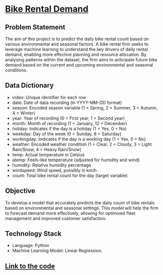 # [Bike Rental Demand](../c.%20Jupyter%20Notebooks/Bike%20Rental%20Demand.ipynb)

## Problem Statement
The aim of this project is to predict the daily bike rental count based on various environmental and seasonal factors. 
A bike rental firm seeks to leverage machine learning to understand the key drivers of daily rental demand, enabling 
more effective planning and resource allocation. By analysing patterns within the dataset, the firm aims to anticipate 
future bike demand based on the current and upcoming environmental and seasonal conditions.

## Data Dictionary
- index: Unique identifier for each row
- date: Date of data recording (in YYYY-MM-DD format)
- season: Encoded season variable (1 = Spring, 2 = Summer, 3 = Autumn, 4 = Winter)
- year: Year of recording (0 = First year, 1 = Second year)
- month: Month of recording (1 = January, 12 = December)
- holiday: Indicates if the day is a holiday (1 = Yes, 0 = No)
- weekday: Day of the week (0 = Sunday, 6 = Saturday)
- workingday: Indicates if the day is a working day (1 = Yes, 0 = No)
- weather: Encoded weather condition (1 = Clear, 2 = Cloudy, 3 = Light Rain/Snow, 4 = Heavy Rain/Snow)
- temp: Actual temperature in Celsius
- atemp: Feels-like temperature (adjusted for humidity and wind)
- humidity: Relative humidity percentage
- windspeed: Wind speed, possibly in km/h
- count: Total bike rental count for the day (target variable)

## Objective
To develop a model that accurately predicts the daily count of bike rentals based on environmental and seasonal 
settings. This model will help the firm to forecast demand more effectively, allowing for optimised fleet management 
and improved customer satisfaction.

## Technology Stack
- Language: Python
- Machine Learning Model: Linear Regression.

## [Link to the code](../c.%20Jupyter%20Notebooks/Bike%20Rental%20Demand.ipynb)

